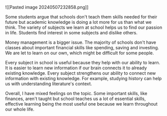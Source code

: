 ![[Pasted image 20240507232858.png]]

Some students argue that schools don't teach them skills needed for their future but academic knowledge is doing a lot more for us than what we think. The variety of subjects we learn at school helps us to find our passion in life. Students find interest in some subjects and dislike others.

Money management is a bigger issue. The majority of schools don't have classes about important financial skills like spending, saving and investing. We are let to learn on our own, which might be difficult for some people.

Every subject in school is useful because they help with our ability to learn. It is easier to learn new information if our brain connects it to already existing knowledge. Every subject strengthens our ability to connect new information with existing knowledge. For example, studying history can help us with understanding literature's context.

Overall, I have mixed feelings on the topic. Some important skills, like finances, aren't taught but school teaches us a lot of essential skills, effective learning being the most useful one because we learn throughout our whole life.